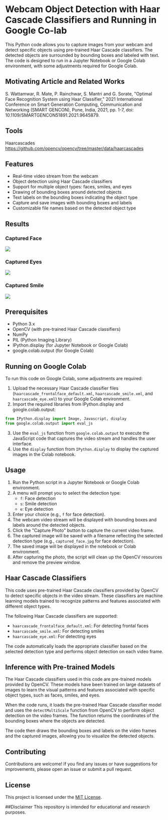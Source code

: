 # Webcam Object Detection with Haar Cascade Classifiers and Running in Google Co-lab

This Python code allows you to capture images from your webcam and detect specific objects using pre-trained Haar Cascade classifiers. The detected objects are surrounded by bounding boxes and labeled with text. The code is designed to run in a Jupyter Notebook or Google Colab environment, with some adjustments required for Google Colab.

## Motivating Article and Related Works
S. Wattamwar, R. Mate, P. Rainchwar, S. Mantri and G. Sorate, "Optimal Face Recognition System using Haar Classifier," 2021 International Conference on Smart Generation Computing, Communication and Networking (SMART GENCON), Pune, India, 2021, pp. 1-7, doi: 10.1109/SMARTGENCON51891.2021.9645879.

## Tools
Haarcascades https://github.com/opencv/opencv/tree/master/data/haarcascades

## Features

- Real-time video stream from the webcam
- Object detection using Haar Cascade classifiers
- Support for multiple object types: faces, smiles, and eyes
- Drawing of bounding boxes around detected objects
- Text labels on the bounding boxes indicating the object type
- Capture and save images with bounding boxes and labels
- Customizable file names based on the detected object type

## Results

### Captured Face
![](https://github.com/ericyoc/google_co-lab_haarcascade_capture_poc/blob/main/captured_face_with_menu.jpg)

### Captured Eyes
![](https://github.com/ericyoc/google_co-lab_haarcascade_capture_poc/blob/main/captured_eyes_with_menu.jpg)

### Captured Smile
![](https://github.com/ericyoc/google_co-lab_haarcascade_capture_poc/blob/main/captured_smile_with_menu.jpg)

## Prerequisites

- Python 3.x
- OpenCV (with pre-trained Haar Cascade classifiers)
- NumPy
- PIL (Python Imaging Library)
- IPython.display (for Jupyter Notebook or Google Colab)
- google.colab.output (for Google Colab)

## Running on Google Colab

To run this code on Google Colab, some adjustments are required:

1. Upload the necessary Haar Cascade classifier files (`haarcascade_frontalface_default.xml`, `haarcascade_smile.xml`, and `haarcascade_eye.xml`) to your Google Colab environment.
2. Import the required libraries from IPython.display and google.colab.output:

```python
from IPython.display import Image, Javascript, display
from google.colab.output import eval_js
```

3. Use the `eval_js` function from `google.colab.output` to execute the JavaScript code that captures the video stream and handles the user interface.
4. Use the `display` function from `IPython.display` to display the captured images in the Colab notebook.

## Usage

1. Run the Python script in a Jupyter Notebook or Google Colab environment.
2. A menu will prompt you to select the detection type:
   - `f`: Face detection
   - `s`: Smile detection
   - `e`: Eye detection
3. Enter your choice (e.g., `f` for face detection).
4. The webcam video stream will be displayed with bounding boxes and labels around the detected objects.
5. Click the "Capture Photo" button to capture the current video frame.
6. The captured image will be saved with a filename reflecting the selected detection type (e.g., `captured_face.jpg` for face detection).
7. The saved image will be displayed in the notebook or Colab environment.
8. After capturing the photo, the script will clean up the OpenCV resources and remove the preview window.

## Haar Cascade Classifiers

This code uses pre-trained Haar Cascade classifiers provided by OpenCV to detect specific objects in the video stream. These classifiers are machine learning models trained to recognize patterns and features associated with different object types.

The following Haar Cascade classifiers are supported:

- `haarcascade_frontalface_default.xml`: For detecting frontal faces
- `haarcascade_smile.xml`: For detecting smiles
- `haarcascade_eye.xml`: For detecting eyes

The code automatically loads the appropriate classifier based on the selected detection type and performs object detection on each video frame.

## Inference with Pre-trained Models

The Haar Cascade classifiers used in this code are pre-trained models provided by OpenCV. These models have been trained on large datasets of images to learn the visual patterns and features associated with specific object types, such as faces, smiles, and eyes.

When the code runs, it loads the pre-trained Haar Cascade classifier model and uses the `detectMultiScale` function from OpenCV to perform object detection on the video frames. The function returns the coordinates of the bounding boxes where the objects are detected.

The code then draws the bounding boxes and labels on the video frames and the captured images, allowing you to visualize the detected objects.

## Contributing

Contributions are welcome! If you find any issues or have suggestions for improvements, please open an issue or submit a pull request.

## License

This project is licensed under the [MIT License](LICENSE).

##Disclaimer 
This repository is intended for educational and research purposes.
